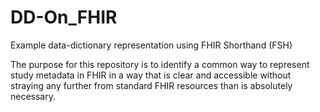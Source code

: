 # DD-On_FHIR
Example data-dictionary representation using FHIR Shorthand (FSH) 

The purpose for this repository is to identify a common way to represent study metadata in FHIR in a way that is clear and accessible without straying any further from standard FHIR resources than is absolutely necessary. 
